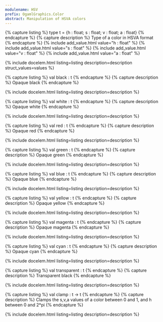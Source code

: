 ```yaml
---
modulename: HSV 
prefix: OgamlGraphics.Color
abstract: Manipulation of HSVA colors 
---
```


{% capture listing %}
type t = {h : float; s : float; v : float; a : float}
{% endcapture %}
{% capture description %}
Type of a color in HSVA format 
{% endcapture %}
{% include add_value.html value="h : float" %}
{% include add_value.html value="s : float" %}
{% include add_value.html value="v : float" %}
{% include add_value.html value="a : float" %}

{% include docelem.html listing=listing description=description struct_values=values %}

{% capture listing %}
val black : t
{% endcapture %}
{% capture description %}
Opaque black 
{% endcapture %}

{% include docelem.html listing=listing description=description  %}

{% capture listing %}
val white : t
{% endcapture %}
{% capture description %}
Opaque white 
{% endcapture %}

{% include docelem.html listing=listing description=description  %}

{% capture listing %}
val red : t
{% endcapture %}
{% capture description %}
Opaque red 
{% endcapture %}

{% include docelem.html listing=listing description=description  %}

{% capture listing %}
val green : t
{% endcapture %}
{% capture description %}
Opaque green 
{% endcapture %}

{% include docelem.html listing=listing description=description  %}

{% capture listing %}
val blue : t
{% endcapture %}
{% capture description %}
Opaque blue 
{% endcapture %}

{% include docelem.html listing=listing description=description  %}

{% capture listing %}
val yellow : t
{% endcapture %}
{% capture description %}
Opaque yellow 
{% endcapture %}

{% include docelem.html listing=listing description=description  %}

{% capture listing %}
val magenta : t
{% endcapture %}
{% capture description %}
Opaque magenta 
{% endcapture %}

{% include docelem.html listing=listing description=description  %}

{% capture listing %}
val cyan : t
{% endcapture %}
{% capture description %}
Opaque cyan 
{% endcapture %}

{% include docelem.html listing=listing description=description  %}

{% capture listing %}
val transparent : t
{% endcapture %}
{% capture description %}
Transparent black 
{% endcapture %}

{% include docelem.html listing=listing description=description  %}

{% capture listing %}
val clamp : t -> t
{% endcapture %}
{% capture description %}
Clamps the s,v,a values of a color between 0 and 1, 
 and h between 0 and 2*pi 
{% endcapture %}

{% include docelem.html listing=listing description=description  %}

